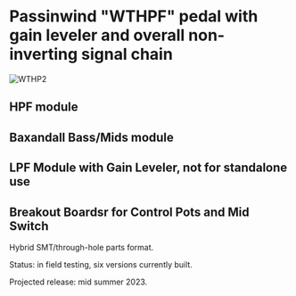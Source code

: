 # Passinwind "WTHPF" pedal with gain leveler and overall non-inverting signal chain

![WTHP2](https://user-images.githubusercontent.com/127763821/230929039-87084bcb-33d6-4a4a-8946-b5a6781607fe.jpg)

## HPF module

## Baxandall Bass/Mids module

## LPF Module with Gain Leveler, not for standalone use

## Breakout Boardsr for Control Pots and Mid Switch

Hybrid SMT/through-hole parts format.

Status: in field testing, six versions currently built.

Projected release: mid summer 2023.
